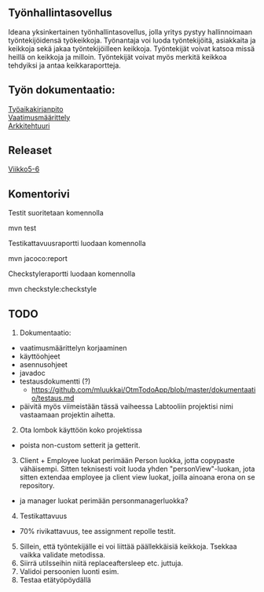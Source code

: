 ## Työnhallintasovellus

Ideana yksinkertainen työnhallintasovellus, jolla yritys pystyy hallinnoimaan työntekijöidensä työkeikkoja. Työnantaja voi luoda työntekijöitä, asiakkaita ja keikkoja sekä jakaa työntekijöilleen keikkoja. Työntekijät voivat katsoa missä heillä on keikkoja ja milloin. Työntekijät voivat myös merkitä keikkoa tehdyiksi ja antaa keikkaraportteja. 

## Työn dokumentaatio:     
[Työaikakirjanpito](https://github.com/RoniNiklas/ot-harjoitustyo/blob/master/dokumentaatio/tyoaikakirjanpito.MD)      
[Vaatimusmäärittely](https://github.com/RoniNiklas/ot-harjoitustyo/blob/master/dokumentaatio/vaatimusmaarittely.MD)    
[Arkkitehtuuri](https://github.com/RoniNiklas/ot-harjoitustyo/blob/master/dokumentaatio/arkkitehtuuri.md)

## Releaset
[Viikko5-6](https://github.com/RoniNiklas/ot-harjoitustyo/releases/tag/Viikko5)

## Komentorivi

Testit suoritetaan komennolla

mvn test

Testikattavuusraportti luodaan komennolla

mvn jacoco:report

Checkstyleraportti luodaan komennolla

mvn checkstyle:checkstyle

## TODO
1. Dokumentaatio:
- vaatimusmäärittelyn korjaaminen
- käyttöohjeet
- asennusohjeet
- javadoc
- testausdokumentti (?)
  - https://github.com/mluukkai/OtmTodoApp/blob/master/dokumentaatio/testaus.md
- päivitä myös viimeistään tässä vaiheessa Labtooliin projektisi nimi vastaamaan projektin aihetta.
2. Ota lombok käyttöön koko projektissa
- poista non-custom setterit ja getterit.
3. Client + Employee luokat perimään Person luokka, jotta copypaste vähäisempi. Sitten teknisesti voit luoda yhden "personView"-luokan, jota sitten extendaa employee ja client view luokat, joilla ainoana erona on se repository.
  - ja manager luokat perimään personmanagerluokka?
4. Testikattavuus
- 70% rivikattavuus, tee assignment repolle testit.
5. Sillein, että työntekijälle ei voi liittää päällekkäisiä keikkoja. Tsekkaa vaikka validate metodissa.
6. Siirrä utilsseihin niitä replaceaftersleep etc. juttuja.
7. Validoi persoonien luonti esim.
7. Testaa etätyöpöydällä
